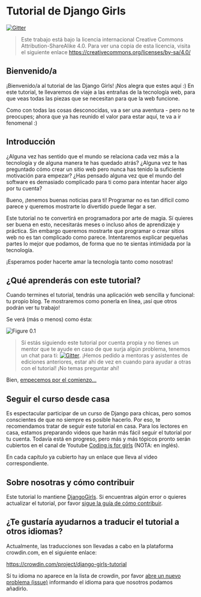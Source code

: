 # Tutorial de Django Girls

[![Gitter](https://badges.gitter.im/DjangoGirls/tutorial.svg)](https://gitter.im/DjangoGirls/tutorial)

> Este trabajo está bajo la licencia internacional Creative Commons Attribution-ShareAlike 4.0. Para ver una copia de esta licencia, visita el siguiente enlace https://creativecommons.org/licenses/by-sa/4.0/

## Bienvenido/a

¡Bienvenido/a al tutorial de las Django Girls! ¡Nos alegra que estes aquí :) En este tutorial, te llevaremos de viaje a las entrañas de la tecnología web, para que veas todas las piezas que se necesitan para que la web funcione.

Como con todas las cosas desconocidas, va a ser una aventura - pero no te preocupes; ahora que ya has reunido el valor para estar aquí, te va a ir fenomenal :)

## Introducción

¿Alguna vez has sentido que el mundo se relaciona cada vez más a la tecnología y de alguna manera te has quedado atrás? ¿Alguna vez te has preguntado cómo crear un sitio web pero nunca has tenido la suficiente motivación para empezar? ¿Has pensado alguna vez que el mundo del software es demasiado complicado para ti como para intentar hacer algo por tu cuenta?

Bueno, ¡tenemos buenas noticias para ti! Programar no es tan difícil como parece y queremos mostrarte lo divertido puede llegar a ser.

Este tutorial no te convertirá en programadora por arte de magia. Sí quieres ser buena en esto, necesitarás meses o incluso años de aprendizaje y práctica. Sin embargo queremos mostrarte que programar o crear sitios web no es tan complicado como parece. Intentaremos explicar pequeñas partes lo mejor que podamos, de forma que no te sientas intimidada por la tecnología.

¡Esperamos poder hacerte amar la tecnología tanto como nosotras!

## ¿Qué aprenderás con este tutorial?

Cuando termines el tutorial, tendrás una aplicación web sencilla y funcional: tu propio blog. Te mostraremos como ponerla en línea, ¡así que otros podrán ver tu trabajo!

Se verá (más o menos) como ésta:

![Figure 0.1](images/application.png)

> Sí estás siguiendo este tutorial por cuenta propia y no tienes un mentor que te ayude en caso de que surja algún problema, tenemos un chat para ti: [![Gitter](https://badges.gitter.im/DjangoGirls/tutorial.svg)](https://gitter.im/DjangoGirls/tutorial). ¡Hemos pedido a mentoras y asistentes de ediciones anteriores, estar ahi de vez en cuando para ayudar a otras con el tutorial! ¡No temas preguntar ahí!

Bien, [empecemos por el comienzo...](./how_the_internet_works/README.md)

## Seguir el curso desde casa

Es espectacular participar de un curso de Django para chicas, pero somos conscientes de que no siempre es posible hacerlo. Por eso, te recomendamos tratar de seguir este tutorial en casa. Para los lectores en casa, estamos preparando videos que harán más fácil seguir el tutorial por tu cuenta. Todavía está en progreso, pero más y más tópicos pronto serán cubiertos en el canal de Youtube [Coding is for girls](https://www.youtube.com/channel/UC0hNd2uW8jTR5K3KBzRuG2A/feed) (NOTA: en inglés).

En cada capítulo ya cubierto hay un enlace que lleva al video correspondiente.

## Sobre nosotras y cómo contribuir

Este tutorial lo mantiene [DjangoGirls](https://djangogirls.org/). Si encuentras algún error o quieres actualizar el tutorial, por favor [sigue la guía de cómo contribuir](https://github.com/DjangoGirls/tutorial/blob/master/README.md).

## ¿Te gustaría ayudarnos a traducir el tutorial a otros idiomas?

Actualmente, las traducciones son llevadas a cabo en la plataforma crowdin.com, en el siguiente enlace:

https://crowdin.com/project/django-girls-tutorial

Sí tu idioma no aparece en la lista de crowdin, por favor [abre un nuevo problema (issue)](https://github.com/DjangoGirls/tutorial/issues/new) informando el idioma para que nosotros podamos añadirlo.
